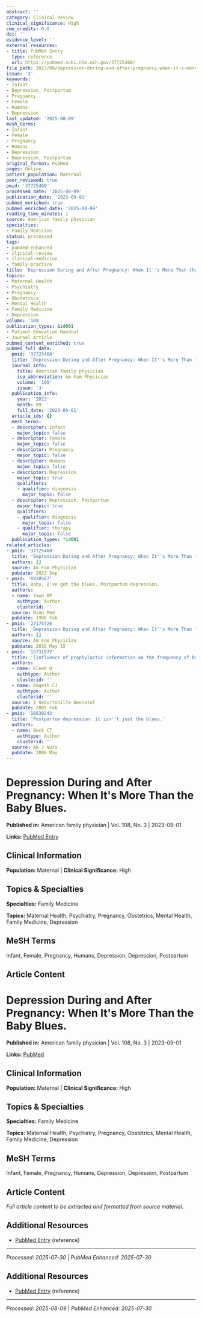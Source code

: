 ```yaml
---
abstract: ''
category: Clinical Review
clinical_significance: High
cme_credits: 0.0
doi: ''
evidence_level: ''
external_resources:
- title: PubMed Entry
  type: reference
  url: https://pubmed.ncbi.nlm.nih.gov/37725460/
file_path: 2023/09/depression-during-and-after-pregnancy-when-it-s-more-than-th.md
issue: '3'
keywords:
- Infant
- Depression, Postpartum
- Pregnancy
- Female
- Humans
- Depression
last_updated: '2025-08-09'
mesh_terms:
- Infant
- Female
- Pregnancy
- Humans
- Depression
- Depression, Postpartum
original_format: PubMed
pages: Online
patient_population: Maternal
peer_reviewed: true
pmid: '37725460'
processed_date: '2025-08-09'
publication_date: '2023-09-01'
pubmed_enriched: true
pubmed_enriched_date: '2025-08-09'
reading_time_minutes: 1
source: American family physician
specialties:
- Family Medicine
status: processed
tags:
- pubmed-enhanced
- clinical-review
- clinical-medicine
- family-practice
title: 'Depression During and After Pregnancy: When It''s More Than the Baby Blues.'
topics:
- Maternal Health
- Psychiatry
- Pregnancy
- Obstetrics
- Mental Health
- Family Medicine
- Depression
volume: '108'
publication_types: &id001
- Patient Education Handout
- Journal Article
pubmed_content_enriched: true
pubmed_full_data:
  pmid: '37725460'
  title: 'Depression During and After Pregnancy: When It''s More Than the Baby Blues.'
  journal_info:
    title: American family physician
    iso_abbreviation: Am Fam Physician
    volume: '108'
    issue: '3'
  publication_info:
    year: '2023'
    month: 09
    full_date: '2023-09-01'
  article_ids: {}
  mesh_terms:
  - descriptor: Infant
    major_topic: false
  - descriptor: Female
    major_topic: false
  - descriptor: Pregnancy
    major_topic: false
  - descriptor: Humans
    major_topic: false
  - descriptor: Depression
    major_topic: true
    qualifiers:
    - qualifier: diagnosis
      major_topic: false
  - descriptor: Depression, Postpartum
    major_topic: true
    qualifiers:
    - qualifier: diagnosis
      major_topic: false
    - qualifier: therapy
      major_topic: false
  publication_types: *id001
related_articles:
- pmid: '37725460'
  title: 'Depression During and After Pregnancy: When It''s More Than the Baby Blues.'
  authors: []
  source: Am Fam Physician
  pubdate: 2023 Sep
- pmid: '8838567'
  title: Baby, I've got the blues. Postpartum depression.
  authors:
  - name: Yawn BP
    authtype: Author
    clusterid: ''
  source: Minn Med
  pubdate: 1996 Feb
- pmid: '27175726'
  title: 'Depression During and After Pregnancy: When It''s More Than the Baby Blues.'
  authors: []
  source: Am Fam Physician
  pubdate: 2016 May 15
- pmid: '15731977'
  title: '[Influence of prophylactic information on the frequency of baby blues].'
  authors:
  - name: Kleeb B
    authtype: Author
    clusterid: ''
  - name: Rageth CJ
    authtype: Author
    clusterid: ''
  source: Z Geburtshilfe Neonatol
  pubdate: 2005 Feb
- pmid: '16639243'
  title: 'Postpartum depression: it isn''t just the blues.'
  authors:
  - name: Beck CT
    authtype: Author
    clusterid: ''
  source: Am J Nurs
  pubdate: 2006 May
---
```


# Depression During and After Pregnancy: When It's More Than the Baby Blues.

**Published in:** American family physician | Vol. 108, No. 3 | 2023-09-01

**Links:** [PubMed Entry](https://pubmed.ncbi.nlm.nih.gov/37725460/)

## Clinical Information

**Population:** Maternal | **Clinical Significance:** High

## Topics & Specialties

**Specialties:** Family Medicine

**Topics:** Maternal Health, Psychiatry, Pregnancy, Obstetrics, Mental Health, Family Medicine, Depression

## MeSH Terms

Infant, Female, Pregnancy, Humans, Depression, Depression, Postpartum

## Article Content

# Depression During and After Pregnancy: When It's More Than the Baby Blues.

**Published in:** American family physician | Vol. 108, No. 3 | 2023-09-01

**Links:** [PubMed](https://pubmed.ncbi.nlm.nih.gov/37725460/)

## Clinical Information

**Population:** Maternal | **Clinical Significance:** High

## Topics & Specialties

**Specialties:** Family Medicine

**Topics:** Maternal Health, Psychiatry, Pregnancy, Obstetrics, Mental Health, Family Medicine, Depression

## MeSH Terms

Infant, Female, Pregnancy, Humans, Depression, Depression, Postpartum

## Article Content

*Full article content to be extracted and formatted from source material.*

## Additional Resources

- [PubMed Entry](https://pubmed.ncbi.nlm.nih.gov/37725460/) (reference)

---

*Processed: 2025-07-30* | *PubMed Enhanced: 2025-07-30*

## Additional Resources

- [PubMed Entry](https://pubmed.ncbi.nlm.nih.gov/37725460/) (reference)

---

*Processed: 2025-08-09* | *PubMed Enhanced: 2025-07-30*
